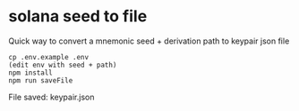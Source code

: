 # solana seed to file

Quick way to convert a mnemonic seed + derivation path to keypair json file

```
cp .env.example .env 
(edit env with seed + path)
npm install
npm run saveFile
```

File saved:
keypair.json
